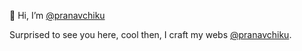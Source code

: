 🦒 Hi, I’m [@pranavchiku](https://github.com/pranavchiku)

<!---
Pranavchikuwbd/Pranavchikuwbd is a ✨ special ✨ repository because its `README.md` (this file) appears on your GitHub profile.
You can click the Preview link to take a look at your changes.
--->

Surprised to see you here, cool then, I craft my webs [@pranavchiku](https://github.com/pranavchiku).
